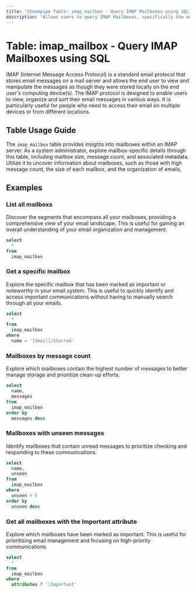 ```yaml
---
title: "Steampipe Table: imap_mailbox - Query IMAP Mailboxes using SQL"
description: "Allows users to query IMAP Mailboxes, specifically the mailbox details, providing insights into email organization and potential anomalies."
---
```


# Table: imap_mailbox - Query IMAP Mailboxes using SQL

IMAP (Internet Message Access Protocol) is a standard email protocol that stores email messages on a mail server and allows the end user to view and manipulate the messages as though they were stored locally on the end user's computing device(s). The IMAP protocol is designed to enable users to view, organize and sort their email messages in various ways. It is particularly useful for people who need to access their email on multiple devices or from different locations.

## Table Usage Guide

The `imap_mailbox` table provides insights into mailboxes within an IMAP server. As a system administrator, explore mailbox-specific details through this table, including mailbox size, message count, and associated metadata. Utilize it to uncover information about mailboxes, such as those with high message count, the size of each mailbox, and the organization of emails.

## Examples

### List all mailboxs
Discover the segments that encompass all your mailboxes, providing a comprehensive view of your email landscape. This is useful for gaining an overall understanding of your email organization and management.

```sql
select
  *
from
  imap_mailbox
```

### Get a specific mailbox
Explore the specific mailbox that has been marked as important or noteworthy in your email system. This is useful to quickly identify and access important communications without having to manually search through all your emails.

```sql
select
  *
from
  imap_mailbox
where
  name = '[Gmail]/Starred'
```

### Mailboxes by message count
Explore which mailboxes contain the highest number of messages to better manage storage and prioritize clean-up efforts.

```sql
select
  name,
  messages
from
  imap_mailbox
order by
  messages desc
```

### Mailboxes with unseen messages
Identify mailboxes that contain unread messages to prioritize checking and responding to these communications.

```sql
select
  name,
  unseen
from
  imap_mailbox
where
  unseen > 0
order by
  unseen desc
```

### Get all mailboxes with the Important attribute
Explore which mailboxes have been marked as important. This is useful for prioritizing email management and focusing on high-priority communications.

```sql
select
  *
from
  imap_mailbox
where
  attributes ? '\Important'
```